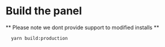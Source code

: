 # Build the panel

** Please note we dont provide support to modified installs **

```bash
  yarn build:production
```
